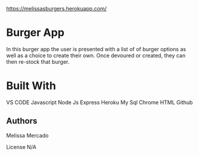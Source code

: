 
https://melissasburgers.herokuapp.com/

# Burger App

In this burger app the user is presented with a list of of burger options as well as a choice to create their own. Once devoured or created, they can then re-stock that burger.

# Built With

VS CODE
Javascript
Node Js
Express
Heroku
My Sql
Chrome
HTML
Github

## Authors

Melissa Mercado

License N/A
